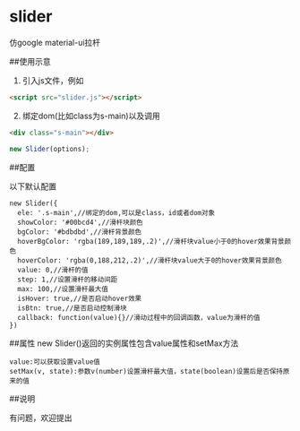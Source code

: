 # slider
仿google material-ui拉杆

##使用示意

1. 引入js文件，例如

``` html
<script src="slider.js"></script>
```
2. 绑定dom(比如class为s-main)以及调用
``` html
<div class="s-main"></div>
```
``` javascript
new Slider(options);
```

##配置

以下默认配置
``` options
new Slider({
  ele: '.s-main',//绑定的dom,可以是class，id或者dom对象
  showColor: '#00bcd4',//滑杆块颜色
  bgColor: '#bdbdbd',//滑杆背景颜色
  hoverBgColor: 'rgba(189,189,189,.2)',//滑杆块value小于0的hover效果背景颜色
  hoverColor: 'rgba(0,188,212,.2)',//滑杆块value大于0的hover效果背景颜色
  value: 0,//滑杆的值
  step: 1,//设置滑杆的移动间距
  max: 100,//设置滑杆最大值
  isHover: true,//是否启动hover效果
  isBtn: true,//是否启动控制滑块
  callback: function(value){}//滑动过程中的回调函数，value为滑杆的值
})
```
##属性
new Slider()返回的实例属性包含value属性和setMax方法
```
value:可以获取设置value值
setMax(v, state):参数v(number)设置滑杆最大值，state(boolean)设置后是否保持原来的值
```
##说明

有问题，欢迎提出
